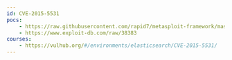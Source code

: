 ```yaml
---
id: CVE-2015-5531
pocs:
    - https://raw.githubusercontent.com/rapid7/metasploit-framework/master/modules/auxiliary/scanner/http/elasticsearch_traversal.rb
    - https://www.exploit-db.com/raw/38383
courses:
    - https://vulhub.org/#/environments/elasticsearch/CVE-2015-5531/
---
```

